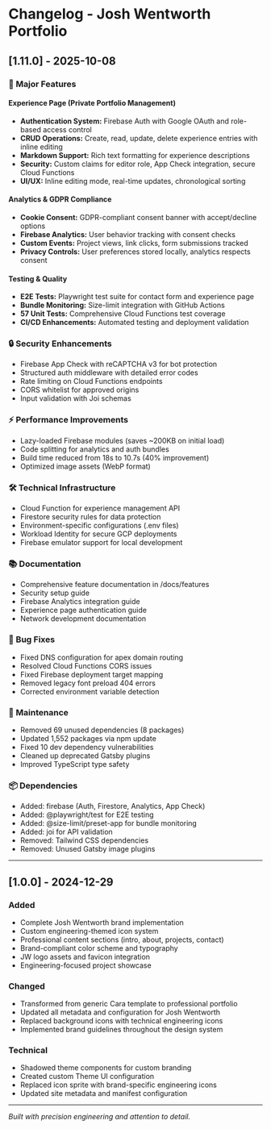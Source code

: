# Changelog - Josh Wentworth Portfolio

## [1.11.0] - 2025-10-08

### 🚀 Major Features

#### Experience Page (Private Portfolio Management)
- **Authentication System:** Firebase Auth with Google OAuth and role-based access control
- **CRUD Operations:** Create, read, update, delete experience entries with inline editing
- **Markdown Support:** Rich text formatting for experience descriptions
- **Security:** Custom claims for editor role, App Check integration, secure Cloud Functions
- **UI/UX:** Inline editing mode, real-time updates, chronological sorting

#### Analytics & GDPR Compliance
- **Cookie Consent:** GDPR-compliant consent banner with accept/decline options
- **Firebase Analytics:** User behavior tracking with consent checks
- **Custom Events:** Project views, link clicks, form submissions tracked
- **Privacy Controls:** User preferences stored locally, analytics respects consent

#### Testing & Quality
- **E2E Tests:** Playwright test suite for contact form and experience page
- **Bundle Monitoring:** Size-limit integration with GitHub Actions
- **57 Unit Tests:** Comprehensive Cloud Functions test coverage
- **CI/CD Enhancements:** Automated testing and deployment validation

### 🔒 Security Enhancements
- Firebase App Check with reCAPTCHA v3 for bot protection
- Structured auth middleware with detailed error codes
- Rate limiting on Cloud Functions endpoints
- CORS whitelist for approved origins
- Input validation with Joi schemas

### ⚡ Performance Improvements
- Lazy-loaded Firebase modules (saves ~200KB on initial load)
- Code splitting for analytics and auth bundles
- Build time reduced from 18s to 10.7s (40% improvement)
- Optimized image assets (WebP format)

### 🛠️ Technical Infrastructure
- Cloud Function for experience management API
- Firestore security rules for data protection
- Environment-specific configurations (.env files)
- Workload Identity for secure GCP deployments
- Firebase emulator support for local development

### 📚 Documentation
- Comprehensive feature documentation in /docs/features
- Security setup guide
- Firebase Analytics integration guide
- Experience page authentication guide
- Network development documentation

### 🐛 Bug Fixes
- Fixed DNS configuration for apex domain routing
- Resolved Cloud Functions CORS issues
- Fixed Firebase deployment target mapping
- Removed legacy font preload 404 errors
- Corrected environment variable detection

### 🧹 Maintenance
- Removed 69 unused dependencies (8 packages)
- Updated 1,552 packages via npm update
- Fixed 10 dev dependency vulnerabilities
- Cleaned up deprecated Gatsby plugins
- Improved TypeScript type safety

### 📦 Dependencies
- Added: firebase (Auth, Firestore, Analytics, App Check)
- Added: @playwright/test for E2E testing
- Added: @size-limit/preset-app for bundle monitoring
- Added: joi for API validation
- Removed: Tailwind CSS dependencies
- Removed: Unused Gatsby image plugins

---

## [1.0.0] - 2024-12-29

### Added

- Complete Josh Wentworth brand implementation
- Custom engineering-themed icon system
- Professional content sections (intro, about, projects, contact)
- Brand-compliant color scheme and typography
- JW logo assets and favicon integration
- Engineering-focused project showcase

### Changed

- Transformed from generic Cara template to professional portfolio
- Updated all metadata and configuration for Josh Wentworth
- Replaced background icons with technical engineering icons
- Implemented brand guidelines throughout the design system

### Technical

- Shadowed theme components for custom branding
- Created custom Theme UI configuration
- Replaced icon sprite with brand-specific engineering icons
- Updated site metadata and manifest configuration

---

_Built with precision engineering and attention to detail._
